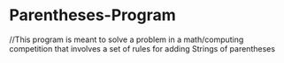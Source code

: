 # Parentheses-Program
//This program is meant to solve a problem in a math/computing competition that involves a set of rules for adding Strings of parentheses
